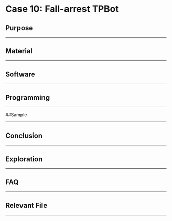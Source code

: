 # Case 10: Fall-arrest TPBot

## Purpose
---


## Material
---











## Software
---



## Programming
---




##Sample

---

## Conclusion
---



## Exploration

---


## FAQ

---


## Relevant File

---

